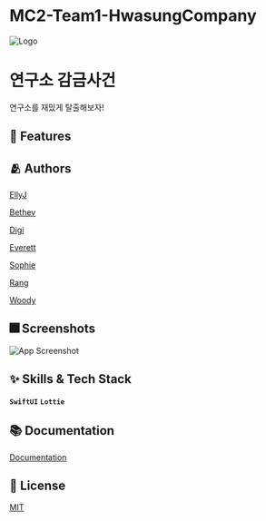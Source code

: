 # MC2-Team1-HwasungCompany

![Logo](https://dummyimage.com/1000x300/000/fff.png)


# 연구소 감금사건

연구소를 재밌게 탈출해보자!


## :pushpin: Features



## :people_hugging: Authors

[EllyJ]()

[Bethev]()

[Digi]()

[Everett]()

[Sophie]()

[Rang]()

[Woody]()


## :fireworks: Screenshots

![App Screenshot](https://dummyimage.com/250x500/000/fff.png)


## :sparkles: Skills & Tech Stack
**`SwiftUI`** **`Lottie`**

## :books: Documentation

[Documentation](https://linktodocumentation)


## :lock_with_ink_pen: License

[MIT](https://choosealicense.com/licenses/mit/)
